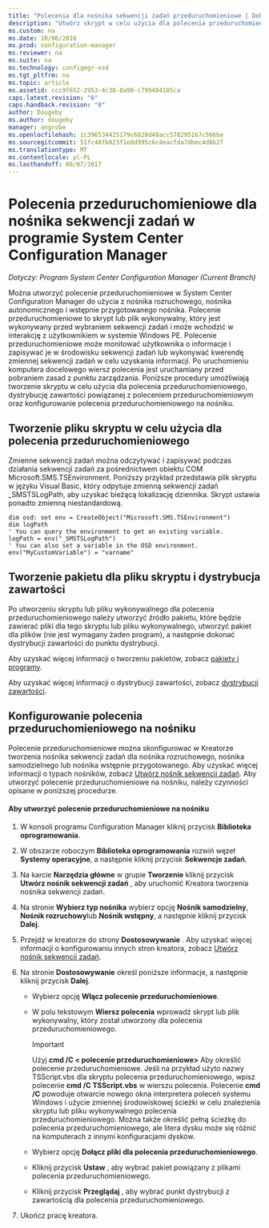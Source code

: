 ```yaml
---
title: "Polecenia dla nośnika sekwencji zadań przeduruchomieniowe | Dokumentacja firmy Microsoft"
description: "Utwórz skrypt w celu użycia dla polecenia przeduruchomieniowego, dystrybucję zawartości powiązanej z poleceniem przeduruchomieniowym oraz konfigurowanie polecenia przeduruchomieniowego na nośniku."
ms.custom: na
ms.date: 10/06/2016
ms.prod: configuration-manager
ms.reviewer: na
ms.suite: na
ms.technology: configmgr-osd
ms.tgt_pltfrm: na
ms.topic: article
ms.assetid: ccc9f652-2953-4c38-8a90-c799484105ca
caps.latest.revision: "6"
caps.handback.revision: "0"
author: Dougeby
ms.author: dougeby
manager: angrobe
ms.openlocfilehash: 1c396534425179c6828d48acc578295167c566be
ms.sourcegitcommit: 51fc48fb023f1e8d995c6c4eacfda7dbec4d0b2f
ms.translationtype: MT
ms.contentlocale: pl-PL
ms.lasthandoff: 08/07/2017
---
```

# <a name="prestart-commands-for-task-sequence-media-in-system-center-configuration-manager"></a>Polecenia przeduruchomieniowe dla nośnika sekwencji zadań w programie System Center Configuration Manager

*Dotyczy: Program System Center Configuration Manager (Current Branch)*

Można utworzyć polecenie przeduruchomieniowe w System Center Configuration Manager do użycia z nośnika rozruchowego, nośnika autonomicznego i wstępnie przygotowanego nośnika. Polecenie przeduruchomieniowe to skrypt lub plik wykonywalny, który jest wykonywany przed wybraniem sekwencji zadań i może wchodzić w interakcję z użytkownikiem w systemie Windows PE. Polecenie przeduruchomieniowe może monitować użytkownika o informacje i zapisywać je w środowisku sekwencji zadań lub wykonywać kwerendę zmiennej sekwencji zadań w celu uzyskania informacji. Po uruchomieniu komputera docelowego wiersz polecenia jest uruchamiany przed pobraniem zasad z punktu zarządzania. Poniższe procedury umożliwiają tworzenie skryptu w celu użycia dla polecenia przeduruchomieniowego, dystrybucję zawartości powiązanej z poleceniem przeduruchomieniowym oraz konfigurowanie polecenia przeduruchomieniowego na nośniku.  

## <a name="create-a-script-file-to-use-for-the-prestart-command"></a>Tworzenie pliku skryptu w celu użycia dla polecenia przeduruchomieniowego  
 Zmienne sekwencji zadań można odczytywać i zapisywać podczas działania sekwencji zadań za pośrednictwem obiektu COM Microsoft.SMS.TSEnvironment. Poniższy przykład przedstawia plik skryptu w języku Visual Basic, który odpytuje zmienną sekwencji zadań _SMSTSLogPath, aby uzyskać bieżącą lokalizację dziennika. Skrypt ustawia ponadto zmienną niestandardową.  

```  
dim osd: set env = CreateObject("Microsoft.SMS.TSEnvironment")  
dim logPath  
' You can query the environment to get an existing variable.  
logPath = env("_SMSTSLogPath")  
' You can also set a variable in the OSD environment.  
env("MyCustomVariable") = "varname"  
```  

## <a name="create-a-package-for-the-script-file-and-distribute-the-content"></a>Tworzenie pakietu dla pliku skryptu i dystrybucja zawartości  
 Po utworzeniu skryptu lub pliku wykonywalnego dla polecenia przeduruchomieniowego należy utworzyć źródło pakietu, które będzie zawierać pliki dla tego skryptu lub pliku wykonywalnego, utworzyć pakiet dla plików (nie jest wymagany żaden program), a następnie dokonać dystrybucji zawartości do punktu dystrybucji.  

 Aby uzyskać więcej informacji o tworzeniu pakietów, zobacz [pakiety i programy](../../apps/deploy-use/packages-and-programs.md).  

 Aby uzyskać więcej informacji o dystrybucji zawartości, zobacz [dystrybucji zawartości](../../core/servers/deploy/configure/deploy-and-manage-content.md#bkmk_distribute).  

## <a name="configure-the-prestart-command-in-media"></a>Konfigurowanie polecenia przeduruchomieniowego na nośniku  
 Polecenie przeduruchomieniowe można skonfigurować w Kreatorze tworzenia nośnika sekwencji zadań dla nośnika rozruchowego, nośnika samodzielnego lub nośnika wstępnie przygotowanego. Aby uzyskać więcej informacji o typach nośników, zobacz [Utwórz nośnik sekwencji zadań](../deploy-use/create-task-sequence-media.md). Aby utworzyć polecenie przeduruchomieniowe na nośniku, należy czynności opisane w poniższej procedurze.  

#### <a name="to-create-a-prestart-command-in-media"></a>Aby utworzyć polecenie przeduruchomieniowe na nośniku  

1.  W konsoli programu Configuration Manager kliknij przycisk **Biblioteka oprogramowania**.  

2.  W obszarze roboczym **Biblioteka oprogramowania** rozwiń węzeł **Systemy operacyjne**, a następnie kliknij przycisk **Sekwencje zadań**.  

3.  Na karcie **Narzędzia główne** w grupie **Tworzenie** kliknij przycisk **Utwórz nośnik sekwencji zadań** , aby uruchomić Kreatora tworzenia nośnika sekwencji zadań.  

4.  Na stronie **Wybierz typ nośnika** wybierz opcję **Nośnik samodzielny**, **Nośnik rozruchowy**lub **Nośnik wstępny**, a następnie kliknij przycisk **Dalej**.  

5.  Przejdź w kreatorze do strony **Dostosowywanie** . Aby uzyskać więcej informacji o konfigurowaniu innych stron kreatora, zobacz [Utwórz nośnik sekwencji zadań](../deploy-use/create-task-sequence-media.md).  

6.  Na stronie **Dostosowywanie** określ poniższe informacje, a następnie kliknij przycisk **Dalej**.  

    -   Wybierz opcję **Włącz polecenie przeduruchomieniowe**.  

    -   W polu tekstowym **Wiersz polecenia** wprowadź skrypt lub plik wykonywalny, który został utworzony dla polecenia przeduruchomieniowego.  

        > [!IMPORTANT]  
        >  Użyj **cmd /C < polecenie przeduruchomieniowe\>**  Aby określić polecenie przeduruchomieniowe. Jeśli na przykład użyto nazwy TSScript.vbs dla skryptu polecenia przeduruchomieniowego, wpisz polecenie **cmd /C TSScript.vbs** w wierszu polecenia. Polecenie **cmd /C** powoduje otwarcie nowego okna interpretera poleceń systemu Windows i użycie zmiennej środowiskowej ścieżki w celu znalezienia skryptu lub pliku wykonywalnego polecenia przeduruchomieniowego. Można także określić pełną ścieżkę do polecenia przeduruchomieniowego, ale litera dysku może się różnić na komputerach z innymi konfiguracjami dysków.  

    -   Wybierz opcję **Dołącz pliki dla polecenia przeduruchomieniowego**.  

    -   Kliknij przycisk **Ustaw** , aby wybrać pakiet powiązany z plikami polecenia przeduruchomieniowego.  

    -   Kliknij przycisk **Przeglądaj** , aby wybrać punkt dystrybucji z zawartością dla polecenia przeduruchomieniowego.  

7.  Ukończ pracę kreatora.  
